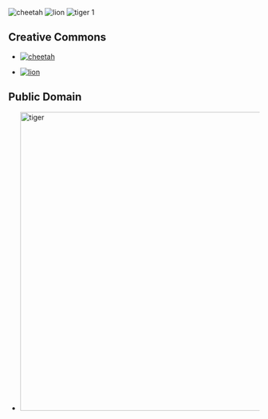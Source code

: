 ![cheetah](https://github.com/demyd2010/demyd2010.githup.io/assets/148500105/ea822ab7-714a-4370-ac45-c2bb4a032eb6)
![lion](https://github.com/demyd2010/demyd2010.githup.io/assets/148500105/00c078a2-2637-4666-bff1-b5ed813f8df9)
![tiger 1](https://github.com/demyd2010/demyd2010.githup.io/assets/148500105/43105b19-6821-4897-9224-6bb4ed4f30a7)

<!DOCTYPE html>
<html>
<body>
    <h2>Creative Commons</h2>
    <ul>
        <li>
            <a href="https://openverse.org/image/cadf2431-1317-4c0a-87f2-adf67a26749a?q=cheetah">
                <img src="https://openverse.org/image/cadf2431-1317-4c0a-87f2-adf67a26749a?q=cheetah" alt="cheetah">
            </a>
        </li>
    </ul>
    <ul>
        <li>
            <a href="https://www.flickr.com/photos/85315082@N07/11958541904/in/photolist-7pquLf-8UtYHG-jdLKjN-jdJDSY-65kBRc-F7L1sm-64AYm8-SPtsdR-8zQHBU-8zQHtm-5cTpvi-eKbkvM-gijGRN-c9JBKS-8UtYFu-7CCsKo-8zMzrg-8nxXor-8bnTcC-ahQgjN-p4mdRm-azEYcc-Sn1Jp4-5y7ki2-9vxRZS-8zMzpc-aikSEA-tmTHXU-sypr9x-AG73D-MUJLuW-oLnAxV-G2gN4n-84muA4-8ZmChv-8zQFuW-dF5NJk-8rLFMX-o8v17k-35r9Et-JqCNrf-pyTBkf-gUmv5-3kj1gT-a1phaH-iHT2XZ-Jdsusc-9ZJJDZ">
                <img src="https://www.flickr.com/photos/85315082@N07/11958541904/in/photolist-7pquLf-8UtYHG-jdLKjN-jdJDSY-65kBRc-F7L1sm-64AYm8-SPtsdR-8zQHBU-8zQHtm-5cTpvi-eKbkvM-gijGRN-c9JBKS-8UtYFu-7CCsKo-8zMzrg-8nxXor-8bnTcC-ahQgjN-p4mdRm-azEYcc-Sn1Jp4-5y7ki2-9vxRZS-8zMzpc-aikSEA-tmTHXU-sypr9x-AG73D-MUJLuW-oLnAxV-G2gN4n-84muA4-8ZmChv-8zQFuW-dF5NJk-8rLFMX-o8v17k-35r9Et-JqCNrf-pyTBkf-gUmv5-3kj1gT-a1phaH-iHT2XZ-Jdsusc-9ZJJDZ" alt="lion"> 
	    </a>
	</li>
     </ul>
     <h2>Public Domain</h2>
     <ul>
        <li>
            <a href="https://unsplash.com/photos/a-tiger-walking-on-a-dirt-path-F9ckuvJtSx8">
                <img src="https://unsplash.com/photos/a-tiger-walking-on-a-dirt-path-F9ckuvJtSx8" width="800" height="600" alt="tiger">
            </a>
        </li>
    </ul>
</body>
</html>
